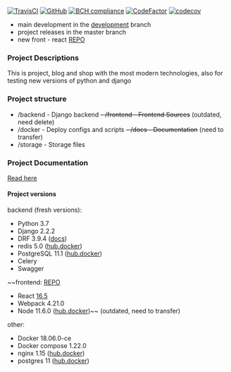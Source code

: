 [![TravisCI](https://travis-ci.com/63phc/lks.svg?branch=develop)]()
[![GitHub](https://img.shields.io/github/license/mashape/apistatus.svg)](https://github.com/63phc/lks.git)
[![BCH compliance](https://bettercodehub.com/edge/badge/63phc/lks?branch=develop)](https://bettercodehub.com/)
[![CodeFactor](https://www.codefactor.io/repository/github/63phc/lks/badge)](https://www.codefactor.io/repository/github/63phc/lks)
[![codecov](https://codecov.io/gh/63phc/lks/branch/develop/graph/badge.svg)](https://codecov.io/gh/63phc/lks)


* main development in the [development](https://github.com/63phc/lks/tree/develop) branch
* project releases in the master branch
* new front - react [REPO](https://github.com/63phc/lks_frontend)

### Project Descriptions
 This is project, blog and shop with the most modern technologies, also for testing new versions of python and django

### Project structure
 - /backend 		- Django backend
 ~~- /frontend        - Frontend Sources~~ (outdated, need delete)
 - /docker			- Deploy configs and scripts
 ~~- /docs 			- Documentation~~ (need to transfer)
 - /storage         - Storage files

### Project Documentation
[Read here](docs/README.md)

#### Project versions 

backend (fresh versions):
* Python 3.7 
* Django 2.2.2
* DRF 3.9.4 ([docs](https://www.django-rest-framework.org))
* redis 5.0 ([hub.docker](https://hub.docker.com/_/redis/))
* PostgreSQL 11.1 ([hub.docker](https://hub.docker.com/_/postgres/))
* Celery 
* Swagger 


~~frontend: [REPO](https://github.com/63phc/lks_frontend)
* React [16.5](https://reactjs.org/versions)
* Webpack 4.21.0
* Node 11.6.0 ([hub.docker](https://hub.docker.com/_/node/))~~
(outdated, need to transfer)

other:
* Docker 18.06.0-ce
* Docker compose 1.22.0
* nginx 1.15 ([hub.docker](https://hub.docker.com/_/nginx/))
* postgres 11 ([hub.docker](https://hub.docker.com/_/postgres/))



